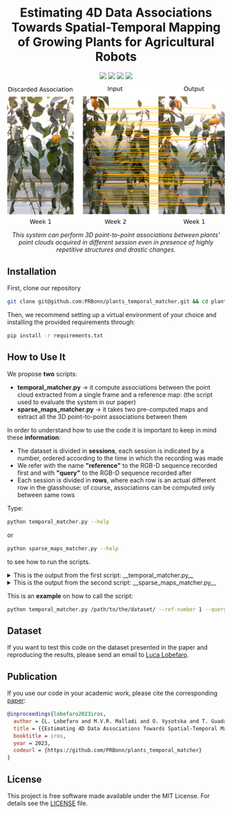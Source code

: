 <div align="center">
  <h1>Estimating 4D Data Associations Towards Spatial-Temporal Mapping of Growing Plants for Agricultural Robots</h1>
  <a href="https://github.com/PRBonn/plants_temporal_matcher#how-to-use-it"><img src="https://img.shields.io/badge/python-3670A0?style=flat-square&logo=python&logoColor=ffdd54" /></a>
    <a href="https://github.com/PRBonn/plants_temporal_matcher#installation"><img src="https://img.shields.io/badge/Linux-FCC624?logo=linux&logoColor=black" /></a>
    <a href="https://www.ipb.uni-bonn.de/wp-content/papercite-data/pdf/lobefaro2023iros.pdf"><img src="https://img.shields.io/badge/Paper-pdf-<COLOR>.svg?style=flat-square" /></a>
    <a href="https://lbesson.mit-license.org/"><img src="https://img.shields.io/badge/License-MIT-blue.svg?style=flat-square" /></a>

<p>
  <img src="https://github.com/PRBonn/plants_temporal_matcher/blob/main/images/first_image.png" width="700"/>
</p>

<p>
  <i>This system can perform 3D point-to-point associations between plants' point clouds acquired in different session even in presence of highly repetitive structures and drastic changes.</i>
</p>

</div>



## Installation
First, clone our repository
```bash
git clone git@github.com:PRBonn/plants_temporal_matcher.git && cd plants_temporal_matcher
```

Then, we recommend setting up a virtual environment of your choice and installing the provided requirements through:
```bash
pip install -r requirements.txt
```



## How to Use It
We propose __two__ scripts:
* __temporal_matcher.py__ -> it compute associations between the point cloud extracted from a single frame and a reference map: (the script used to evaluate the system in our paper)
* __sparse_maps_matcher.py__ -> it takes two pre-computed maps and extract all the 3D point-to-point associations between them

In order to understand how to use the code it is important to keep in mind these __information__:
* The dataset is divided in __sessions__, each session is indicated by a number, ordered according to the time in which the recording was made
* We refer with the name __"reference"__ to the RGB-D sequence recorded first and with __"query"__ to the RGB-D sequence recorded after
* Each session is divided in __rows__, where each row is an actual different row in the glasshouse: of course, associations can be computed only between same rows


Type:
```bash
python temporal_matcher.py --help
```
or
```bash
python sparse_maps_matcher.py --help
```
to see how to run the scripts.
<details>
<summary>This is the output from the first script: __temporal_matcher.py__ </summary>

![temporal matcher help](https://github.com/PRBonn/plants_temporal_matcher/blob/main/images/temporal_matcher_help.png)

</details>
<details>
<summary>This is the output from the second script: __sparse_maps_matcher.py__ </summary>

![sparse maps matcher help](https://github.com/PRBonn/plants_temporal_matcher/blob/main/images/sparse_maps_matcher.png)

</details>

This is an __example__ on how to call the script:
```bash
python temporal_matcher.py /path/to/the/dataset/ --ref-number 1 --query-number 2 --row-number 3 --render-matches --no-visualize-map 
```



## Dataset
If you want to test this code on the dataset presented in the paper and reproducing the results, please send an email to [Luca Lobefaro](mailto:llobefar@uni-bonn.de?subject=[GitHub]%20Data%20Request).



## Publication
If you use our code in your academic work, please cite the corresponding [paper](https://www.ipb.uni-bonn.de/wp-content/papercite-data/pdf/lobefaro2023iros.pdf):

```bibtex
@inproceedings{lobefaro2023iros,
  author = {L. Lobefaro and M.V.R. Malladi and O. Vysotska and T. Guadagnino and C. Stachniss},
  title = {{Estimating 4D Data Associations Towards Spatial-Temporal Mapping of Growing Plants for Agricultural Robots}},
  booktitle = iros,
  year = 2023,
  codeurl = {https://github.com/PRBonn/plants_temporal_matcher}
}
```



## License
This project is free software made available under the MIT License. For details see the [LICENSE](https://github.com/PRBonn/plants_temporal_matcher/blob/main/LICENSE) file.
